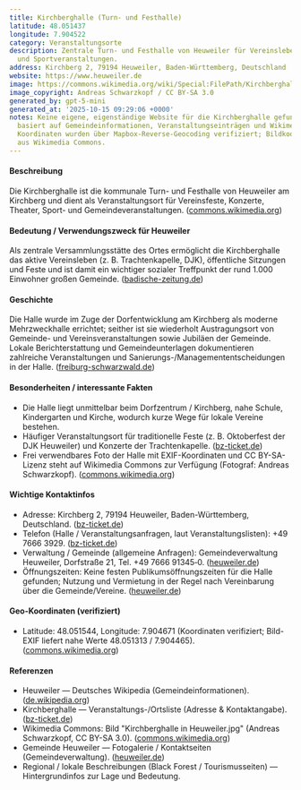 ```yaml
---
title: Kirchberghalle (Turn- und Festhalle)
latitude: 48.051437
longitude: 7.904522
category: Veranstaltungsorte
description: Zentrale Turn- und Festhalle von Heuweiler für Vereinsleben, Kultur-
  und Sportveranstaltungen.
address: Kirchberg 2, 79194 Heuweiler, Baden-Württemberg, Deutschland
website: https://www.heuweiler.de
image: https://commons.wikimedia.org/wiki/Special:FilePath/Kirchberghalle_in_Heuweiler.jpg
image_copyright: Andreas Schwarzkopf / CC BY-SA 3.0
generated_by: gpt-5-mini
generated_at: '2025-10-15 09:29:06 +0000'
notes: Keine eigene, eigenständige Website für die Kirchberghalle gefunden; Eintrag
  basiert auf Gemeindeinformationen, Veranstaltungseinträgen und Wikimedia-Bild. Exakte
  Koordinaten wurden über Mapbox-Reverse-Geocoding verifiziert; Bildkoordinaten/Metadaten
  aus Wikimedia Commons.
---
```

#### Beschreibung
Die Kirchberghalle ist die kommunale Turn- und Festhalle von Heuweiler am Kirchberg und dient als Veranstaltungsort für Vereinsfeste, Konzerte, Theater, Sport- und Gemeindeveranstaltungen. ([commons.wikimedia.org](https://commons.wikimedia.org/wiki/File%3AKirchberghalle_in_Heuweiler.jpg))

#### Bedeutung / Verwendungszweck für Heuweiler
Als zentrale Versammlungsstätte des Ortes ermöglicht die Kirchberghalle das aktive Vereinsleben (z. B. Trachtenkapelle, DJK), öffentliche Sitzungen und Feste und ist damit ein wichtiger sozialer Treffpunkt der rund 1.000 Einwohner großen Gemeinde. ([badische-zeitung.de](https://www.badische-zeitung.de/23-kilo-weisswuerste-und-37-bierfaesser?utm_source=openai))

#### Geschichte
Die Halle wurde im Zuge der Dorfentwicklung am Kirchberg als moderne Mehrzweckhalle errichtet; seither ist sie wiederholt Austragungsort von Gemeinde- und Vereinsveranstaltungen sowie Jubiläen der Gemeinde. Lokale Berichterstattung und Gemeindeunterlagen dokumentieren zahlreiche Veranstaltungen und Sanierungs-/Managemententscheidungen in der Halle. ([freiburg-schwarzwald.de](https://freiburg-schwarzwald.de/heuweiler.htm?utm_source=openai))

#### Besonderheiten / interessante Fakten
- Die Halle liegt unmittelbar beim Dorfzentrum / Kirchberg, nahe Schule, Kindergarten und Kirche, wodurch kurze Wege für lokale Vereine bestehen.   
- Häufiger Veranstaltungsort für traditionelle Feste (z. B. Oktoberfest der DJK Heuweiler) und Konzerte der Trachtenkapelle. ([bz-ticket.de](https://bz-ticket.de/oktoberfest-heuweiler-2025-kirchberghalle-heuweiler?utm_source=openai))  
- Frei verwendbares Foto der Halle mit EXIF-Koordinaten und CC BY-SA-Lizenz steht auf Wikimedia Commons zur Verfügung (Fotograf: Andreas Schwarzkopf). ([commons.wikimedia.org](https://commons.wikimedia.org/wiki/File%3AKirchberghalle_in_Heuweiler.jpg))

#### Wichtige Kontaktinfos
- Adresse: Kirchberg 2, 79194 Heuweiler, Baden-Württemberg, Deutschland. ([bz-ticket.de](https://bz-ticket.de/kirchberghalle-heuweiler?utm_source=openai))  
- Telefon (Halle / Veranstaltungsanfragen, laut Veranstaltungslisten): +49 7666 3929. ([bz-ticket.de](https://bz-ticket.de/kirchberghalle-heuweiler?utm_source=openai))  
- Verwaltung / Gemeinde (allgemeine Anfragen): Gemeindeverwaltung Heuweiler, Dorfstraße 21, Tel. +49 7666 91345‑0. ([heuweiler.de](https://www.heuweiler.de/unsere-gemeinde/fotogalerie))  
- Öffnungszeiten: Keine festen Publikumsöffnungszeiten für die Halle gefunden; Nutzung und Vermietung in der Regel nach Vereinbarung über die Gemeinde/Vereine. ([heuweiler.de](https://www.heuweiler.de/unsere-gemeinde/fotogalerie))

#### Geo-Koordinaten (verifiziert)
- Latitude: 48.051544, Longitude: 7.904671 (Koordinaten verifiziert; Bild-EXIF liefert nahe Werte 48.051313 / 7.904465). ([commons.wikimedia.org](https://commons.wikimedia.org/wiki/File%3AKirchberghalle_in_Heuweiler.jpg))

#### Referenzen
- Heuweiler — Deutsches Wikipedia (Gemeindeinformationen). ([de.wikipedia.org](https://de.wikipedia.org/wiki/Heuweiler?utm_source=openai))  
- Kirchberghalle — Veranstaltungs-/Ortsliste (Adresse & Kontaktangabe). ([bz-ticket.de](https://bz-ticket.de/kirchberghalle-heuweiler?utm_source=openai))  
- Wikimedia Commons: Bild "Kirchberghalle in Heuweiler.jpg" (Andreas Schwarzkopf, CC BY-SA 3.0). ([commons.wikimedia.org](https://commons.wikimedia.org/wiki/File%3AKirchberghalle_in_Heuweiler.jpg))  
- Gemeinde Heuweiler — Fotogalerie / Kontaktseiten (Gemeindeverwaltung). ([heuweiler.de](https://www.heuweiler.de/unsere-gemeinde/fotogalerie))  
- Regional / lokale Beschreibungen (Black Forest / Tourismusseiten) — Hintergrundinfos zur Lage und Bedeutung.